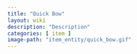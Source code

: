 ```yaml
---
title: "Quick Bow"
layout: wiki
description: "Description"
categories: [ item ]
image-path: "item_entity/quick_bow.gif"
---
```

